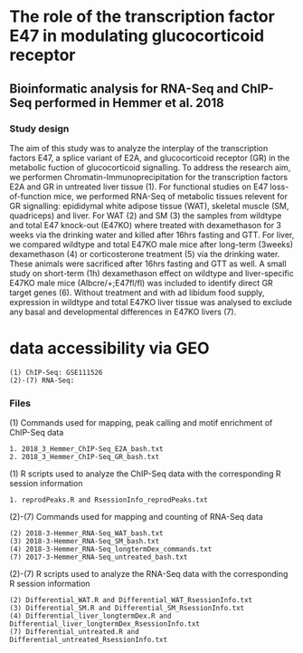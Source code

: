 # The role of the transcription factor E47 in modulating glucocorticoid receptor
## Bioinformatic analysis for RNA-Seq and ChIP-Seq performed in Hemmer et al. 2018

### Study design

The aim of this study was to analyze the interplay of the transcription factors E47, a splice variant of E2A, and glucocorticoid receptor (GR) in the metabolic fuction of glucocorticoid signalling. To address the research aim, we performen Chromatin-Immunoprecipitation for the transcription factors E2A and GR in untreated liver tissue (1). For functional studies on E47 loss-of-function mice, we performed RNA-Seq of metabolic tissues relevent for GR signalling: epididymal white adipose tissue (WAT), skeletal muscle (SM, quadriceps) and liver. For WAT (2) and SM (3) the samples from wildtype and total E47 knock-out (E47KO) where treated with dexamethason for 3 weeks via the drinking water and killed after 16hrs fasting and GTT. For liver, we compared wildtype and total E47KO male mice after long-term (3weeks) dexamethason (4) or corticosterone treatment (5) via the drinking water. These animals were sacrificed after 16hrs fasting and GTT as well. A small study on short-term (1h) dexamethason effect on wildtype and liver-specific E47KO male mice (Albcre/+;E47fl/fl) was included to identify direct GR target genes (6). Without treatment and with ad libidum food supply, expression in wildtype and total E47KO liver tissue was analysed to exclude any basal and developmental differences in E47KO livers (7).

# data accessibility via GEO
    (1) ChIP-Seq: GSE111526
    (2)-(7) RNA-Seq: 

### Files

(1) Commands used for mapping, peak calling and motif enrichment of ChIP-Seq data

    1. 2018_3_Hemmer_ChIP-Seq_E2A_bash.txt
    2. 2018_3_Hemmer_ChIP-Seq_GR_bash.txt

(1) R scripts used to analyze the ChIP-Seq data with the corresponding R session information

    1. reprodPeaks.R and RsessionInfo_reprodPeaks.txt
    
(2)-(7) Commands used for mapping and counting of RNA-Seq data

    (2) 2018-3-Hemmer_RNA-Seq_WAT_bash.txt
    (3) 2018-3-Hemmer_RNA-Seq_SM_bash.txt
    (4) 2018-3-Hemmer_RNA-Seq_longtermDex_commands.txt
    (7) 2017-3-Hemmer_RNA-Seq_untreated_bash.txt 

(2)-(7) R scripts used to analyze the RNA-Seq data with the corresponding R session information
    
    (2) Differential_WAT.R and Differential_WAT_RsessionInfo.txt
    (3) Differential_SM.R and Differential_SM_RsessionInfo.txt
    (4) Differential_liver_longtermDex.R and Differential_liver_longtermDex_RsessionInfo.txt
    (7) Differential_untreated.R and Differential_untreated_RsessionInfo.txt

